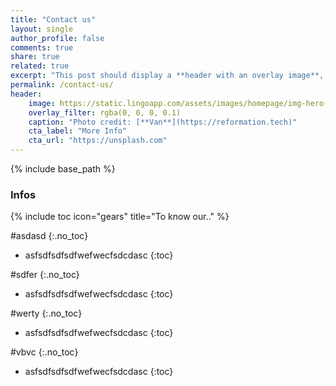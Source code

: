 ```yaml
---
title: "Contact us"
layout: single
author_profile: false
comments: true
share: true
related: true
excerpt: "This post should display a **header with an overlay image**, if the theme supports it."
permalink: /contact-us/
header:
    image: https://static.lingoapp.com/assets/images/homepage/img-hero-lingo-visual-asset-manager%402x%40v5.png
    overlay_filter: rgba(0, 0, 0, 0.1)
    caption: "Photo credit: [**Van**](https://reformation.tech)"
    cta_label: "More Info"
    cta_url: "https://unsplash.com"
---
```


{% include base_path %}

<h3 class="archive__subtitle">Infos</h3>

{% include toc icon="gears" title="To know our.." %}

#asdasd
{:.no_toc}
	
* asfsdfsdfsdfwefwecfsdcdasc
{:toc}

#sdfer
{:.no_toc}
	
* asfsdfsdfsdfwefwecfsdcdasc
{:toc}

#werty
{:.no_toc}
	
* asfsdfsdfsdfwefwecfsdcdasc
{:toc}

#vbvc
{:.no_toc}
	
* asfsdfsdfsdfwefwecfsdcdasc
{:toc}


